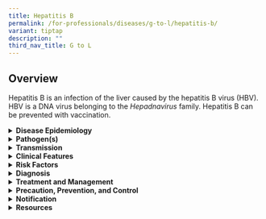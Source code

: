 ```yaml
---
title: Hepatitis B
permalink: /for-professionals/diseases/g-to-l/hepatitis-b/
variant: tiptap
description: ""
third_nav_title: G to L
---
```

<h2>Overview</h2>
<p>Hepatitis B is an infection of the liver caused by the hepatitis B virus
(HBV). HBV is a DNA virus belonging to the <em>Hepadnavirus </em>family.
Hepatitis B can be prevented with vaccination.</p>
<div data-type="detailGroup" class="isomer-accordion isomer-accordion-white">
<details class="isomer-details">
<summary><strong>Disease Epidemiology</strong>
</summary>
<div data-type="detailsContent" class="isomer-details-content">
<p>HBV universal vaccination was introduced in Singapore on 1 September 1987.
The prevalence of HBsAg among children and adolescents aged five to 17
years was 0.4% in a seroprevalence study conducted between 2008 and 2010.
The overall HBsAg prevalence among Singapore residents aged 18 to 69 years
was 3.6% in 2010, corresponding to an intermediate prevalence area as defined
by WHO.</p>
<p>In Singapore, a total of 44 cases of acute HBV infections were reported
in 2020.</p>
</div>
</details>
<details class="isomer-details">
<summary><strong>Pathogen(s)</strong>
</summary>
<div data-type="detailsContent" class="isomer-details-content">
<p>Hepatitis B virus</p>
</div>
</details>
<details class="isomer-details">
<summary><strong>Transmission</strong>
</summary>
<div data-type="detailsContent" class="isomer-details-content">
<p>HBV is transmitted from person-to-person via blood or body fluids. Recognised
modes of transmission include mother-to-child transmission, blood transfusion,
nosocomial infection, sharing of needles, and sexual transmission.</p>
<p>The predominant mode of transmission of HBV depends on the prevalence.
Mother-to-child transmission is the major route of transmission in high-prevalence
areas, while injection drug abuse and unprotected sexual intercourse are
the predominant mode of transmission in low prevalence countries.</p>
<p>Incubation period:<strong> &nbsp;</strong>1–4 months.</p>
<p>Infectious period:<strong> </strong>From 2 weeks before the onset of jaundice
until the patient becomes surface antigen negative.</p>
</div>
</details>
<details class="isomer-details">
<summary><strong>Clinical Features</strong>
</summary>
<div data-type="detailsContent" class="isomer-details-content">
<p>In adults, approximately 70% with acute HBV infection are asymptomatic.
The remaining 30% may experience a prodromal serum-sickness-like phase
followed by constitutional symptoms such as jaundice, nausea, malaise,
and right upper quadrant pain.</p>
<p>Fulminant hepatic failure is uncommon, occurring in about 0.1% to 0.5%
of patients. There is increased risk of fulminant or more severe hepatitis
in patients who are co-infected with other hepatitis viruses and HIV, took
acetaminophen during the illness or who are drug abusers, especially methamphetamine.</p>
<p>Neonates with HBV infection rarely show clinical features or transaminitis
at birth. A small number develop acute hepatitis by two months of age,
presenting with jaundice and elevated liver enzymes.</p>
</div>
</details>
<details class="isomer-details">
<summary><strong>Risk Factors</strong>
</summary>
<div data-type="detailsContent" class="isomer-details-content">
<p>Risk factors Include:</p>
<ul data-tight="true" class="tight">
<li>
<p>Unprotected sex with an infected person;</p>
</li>
<li>
<p>Having multiple sex partners;</p>
</li>
<li>
<p>Inconsistent condom use if the relationship is not monogamous; or</p>
</li>
<li>
<p>History or current presence of other STIs.</p>
</li>
</ul>
<p>Men who have sex with men (MSM) and intravenous drug users (IVDU) are
considered at risk groups for HBV acquisition. HBV is also endemic in Southeast
Asia therefore vaccination is recommended for the general population.</p>
</div>
</details>
<details class="isomer-details">
<summary><strong>Diagnosis</strong>
</summary>
<div data-type="detailsContent" class="isomer-details-content">
<p>The order of appearance of markers in acute infections is HBsAg, HBeAg,
anti-HBc IgM, anti-HBe, anti- HBc IgG, anti-HBs. Acute HBV infection is
diagnosed when HBsAg and anti-HBc IgM is detected.</p>
<p>The significance of HBs antigen and antibody markers is shown below.</p>
<table style="minWidth: 50px">
<colgroup>
<col>
<col>
</colgroup>
<tbody>
<tr>
<td rowspan="1" colspan="1">
<p><strong>HBsAg</strong>
</p>
</td>
<td rowspan="1" colspan="1">
<p>Presence of HBV</p>
</td>
</tr>
<tr>
<td rowspan="1" colspan="1">
<p><strong>HBeAg</strong>
</p>
</td>
<td rowspan="1" colspan="1">
<p>Virus replication, high infectivity</p>
</td>
</tr>
<tr>
<td rowspan="1" colspan="1">
<p><strong>Anti-HBc IgM</strong>
</p>
</td>
<td rowspan="1" colspan="1">
<p>Acute infection</p>
</td>
</tr>
<tr>
<td rowspan="1" colspan="1">
<p><strong>Anti-HBc IgG</strong>
</p>
</td>
<td rowspan="1" colspan="1">
<p>Late acute, chronic, or previous infection</p>
</td>
</tr>
<tr>
<td rowspan="1" colspan="1">
<p><strong>Anti-HBe</strong>
</p>
</td>
<td rowspan="1" colspan="1">
<p>Loss of replication, low infectivity</p>
</td>
</tr>
<tr>
<td rowspan="1" colspan="1">
<p><strong>Anti-HBs</strong>
</p>
</td>
<td rowspan="1" colspan="1">
<p>Protective antibody</p>
</td>
</tr>
</tbody>
</table>
</div>
</details>
<details class="isomer-details">
<summary><strong>Treatment and Management</strong>
</summary>
<div data-type="detailsContent" class="isomer-details-content">
<p>Treatment should normally be given in collaboration with a hepatologist,
or physician experienced in the management of liver disease.</p>
<p>Patients should be advised to avoid unprotected sexual intercourse until
they have become non-infectious or their partners have been successfully
vaccinated. They should also be screened for other STIs in cases thought
to have been sexually acquired or if otherwise appropriate.</p>
<p>For most patients with acute HBV infection, treatment is mainly supportive.
In immunocompetent adults, less than 1% develop liver failure, while less
than 5% progress to chronic HBV infection.</p>
<p>In patients with severe liver disease such as those with coagulopathy,
marked jaundice or with persistent symptoms, tenofovir or entecavir can
be used as monotherapy until the patient has cleared HBsAg (two tests done,
four weeks apart).</p>
<p>Pregnancy considerations and breastfeeding:</p>
<p>The risk of vertical transmission of HBV from HBsAg positive mothers is
as high as 90% in women who are HBeAg positive. This risk is about 30%
in HBeAg negative mothers.</p>
<p>New-borns of mothers who test positive for HBsAg should receive both passive
and active immunisation (using hepatitis B specific immunoglobulin) within
12 hours of delivery at different sites. Infants should go on to complete
the whole HBV immunisation series. Even with passive-active immunisation,
children born to HBeAg positive mothers remained at risk of transmission,
at about 9%.</p>
<p>Infants who received HBV active-passive immunisation at birth can be breastfed.
The infant should complete the hepatitis B vaccine series. However, for
mothers who require antiviral treatment, the safety of antiviral therapy
during breastfeeding is currently unclear.</p>
<p>Refer to <a href="https://www.nsc.com.sg/dsc/healthcare-professionals/publications/Pages/STI-Management-Guidelines.aspx" rel="noopener noreferrer nofollow" target="_blank">DSC’s website</a> for
more information on HBV treatment.&nbsp;</p>
</div>
</details>
<details class="isomer-details">
<summary><strong>Precaution, Prevention, and Control</strong>
</summary>
<div data-type="detailsContent" class="isomer-details-content">
<p>HBV screening should be considered in MSM, sex workers, injecting drug
users, HIV-positive patients, sexual assault victims, needle-stick victims
and sexual partners of positive or high-risk patients.</p>
<p>All pregnant women should also be tested for HBV during their first prenatal
visit and thereafter, if there is risk of infection from their regular
partner.</p>
<p>Prevention of hepatitis B:</p>
<ul data-tight="true" class="tight">
<li>
<p>Vaccination against hepatitis B is recommended by the CDC for all infants,
all children, or adolescents aged younger than 19 years&nbsp; who have
not been vaccinated, all adults aged 19 through 59 years, and adults aged
60 years or older with risk factors for hepatitis B infection.</p>
<ul data-tight="true" class="tight">
<li>
<p>All infants should receive the hepatitis B vaccine as soon as possible
after birth (within 24 hours). This is followed by two or three doses of
hepatitis B vaccine at least four weeks apart.</p>
</li>
</ul>
</li>
<li>
<p>To reduce the risk of getting HBV:</p>
<ul data-tight="true" class="tight">
<li>
<p>Consistent and correct use of condoms when engaging in sexual activity;&nbsp;</p>
</li>
<li>
<p>Limit the number of sex partners;</p>
</li>
<li>
<p>Avoid sharing needles or any equipment used for injecting drugs, piercing,
or tattooing; and</p>
</li>
<li>
<p>Routine use of standard precaution when handling blood or bodily fluids.</p>
</li>
</ul>
</li>
</ul>
<p><strong>Management of sexual contacts</strong>
</p>
<p>Partner notification should be performed and documented, and its outcome
documented at the follow-up. Contact tracing should include any sexual
contact or needle-sharing partners during the period in which the index
case is thought to have been infectious.</p>
<p>The infectious period is from two weeks before the onset of jaundice until
the patient tests surface antigen negative. In cases of chronic infection
trace contacts as far back as any episode of jaundice or to the time when
the infection is thought to have been acquired, this may be impractical
for periods of longer than two or three years.</p>
</div>
</details>
<details class="isomer-details">
<summary><strong>Notification</strong>
</summary>
<div data-type="detailsContent" class="isomer-details-content">
<p>Acute hepatitis B is a notifiable disease.</p>
<ul data-tight="true" class="tight">
<li>
<p>Who should notify<strong>:</strong>
</p>
<ul data-tight="true" class="tight">
<li>
<p>Medical practitioners and laboratories.</p>
</li>
</ul>
</li>
<li>
<p>When to notify:</p>
<ul data-tight="true" class="tight">
<li>
<p>Medical practitioners: on clinical suspicion; and</p>
<ul data-tight="true" class="tight">
<li>
<p>Laboratories: on laboratory confirmation.</p>
</li>
</ul>
</li>
</ul>
</li>
<li>
<p>How to notify:</p>
<ul data-tight="true" class="tight">
<li>
<p>Submit MD131 Notification of Infectious Diseases Form via CDLENS (<a rel="noopener noreferrer nofollow" target="_blank">http://www.cdlens.moh.gov.sg</a>)
or fax (6221-5528/38/67).</p>
</li>
</ul>
</li>
<li>
<p>Notification timeline:</p>
<ul data-tight="true" class="tight">
<li>
<p>Within 72 hours from time of diagnosis.</p>
</li>
</ul>
</li>
</ul>
</div>
</details>
<details class="isomer-details">
<summary><strong>Resources</strong>
</summary>
<div data-type="detailsContent" class="isomer-details-content">
<p>Refer to <a href="https://www.moh.gov.sg/resources-statistics/reports/communicable-diseases-surveillance-in-singapore-2019-2020" rel="noopener noreferrer nofollow" target="_blank">MOH’s website</a> for
the communicable disease surveillance in Singapore.</p>
<p>Refer to <a href="https://www.nsc.com.sg/dsc/healthcare-professionals/publications/Pages/STI-Management-Guidelines.aspx" rel="noopener noreferrer nofollow" target="_blank">DSC’s website</a> for
more information on HBV infection.</p>
<p><strong>References</strong>
</p>
<ul data-tight="true" class="tight">
<li>
<p>Centers for Disease Control and Prevention. STI treatment guidelines:
Hepatitis B virus (HBV) infection. 2021.</p>
</li>
<li>
<p>Department of Sexually Transmitted Infections Control (DSC). STI management
guidelines 7<sup>th</sup> edition. 2021.</p>
</li>
<li>
<p>World Health Organization. Hepatitis B. 2023.</p>
</li>
</ul>
</div>
</details>
</div>
<p></p>